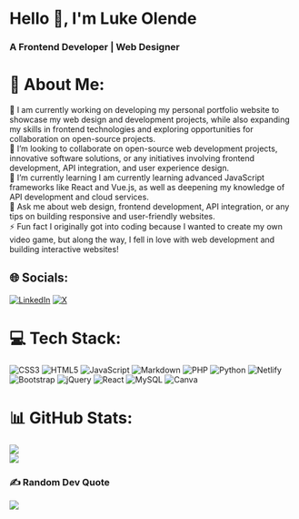 
<h1 align="left">Hello 👋, I'm Luke Olende</h1>
<h3 align="left">A Frontend Developer | Web Designer</h3>

# 💫 About Me:
🔭 I am currently working on developing my personal portfolio website to showcase my web design and development projects, while also expanding my skills in frontend technologies and exploring opportunities for collaboration on open-source projects.<br>👯 I’m looking to collaborate on open-source web development projects, innovative software solutions, or any initiatives involving frontend development, API integration, and user experience design.<br>🌱 I’m currently learning I am currently learning advanced JavaScript frameworks like React and Vue.js, as well as deepening my knowledge of API development and cloud services.<br>💬 Ask me about web design, frontend development, API integration, or any tips on building responsive and user-friendly websites.<br>⚡ Fun fact I originally got into coding because I wanted to create my own video game, but along the way, I fell in love with web development and building interactive websites!

## 🌐 Socials:
[![LinkedIn](https://img.shields.io/badge/LinkedIn-%230077B5.svg?logo=linkedin&logoColor=white)](https://linkedin.com/in/https://www.linkedin.com/in/luke-olende-2k/) [![X](https://img.shields.io/badge/X-black.svg?logo=X&logoColor=white)](https://x.com/https://x.com/Luke_Olende) 

# 💻 Tech Stack:
![CSS3](https://img.shields.io/badge/css3-%231572B6.svg?style=for-the-badge&logo=css3&logoColor=white) ![HTML5](https://img.shields.io/badge/html5-%23E34F26.svg?style=for-the-badge&logo=html5&logoColor=white) ![JavaScript](https://img.shields.io/badge/javascript-%23323330.svg?style=for-the-badge&logo=javascript&logoColor=%23F7DF1E) ![Markdown](https://img.shields.io/badge/markdown-%23000000.svg?style=for-the-badge&logo=markdown&logoColor=white) ![PHP](https://img.shields.io/badge/php-%23777BB4.svg?style=for-the-badge&logo=php&logoColor=white) ![Python](https://img.shields.io/badge/python-3670A0?style=for-the-badge&logo=python&logoColor=ffdd54) ![Netlify](https://img.shields.io/badge/netlify-%23000000.svg?style=for-the-badge&logo=netlify&logoColor=#00C7B7) ![Bootstrap](https://img.shields.io/badge/bootstrap-%238511FA.svg?style=for-the-badge&logo=bootstrap&logoColor=white) ![jQuery](https://img.shields.io/badge/jquery-%230769AD.svg?style=for-the-badge&logo=jquery&logoColor=white) ![React](https://img.shields.io/badge/react-%2320232a.svg?style=for-the-badge&logo=react&logoColor=%2361DAFB) ![MySQL](https://img.shields.io/badge/mysql-4479A1.svg?style=for-the-badge&logo=mysql&logoColor=white) ![Canva](https://img.shields.io/badge/Canva-%2300C4CC.svg?style=for-the-badge&logo=Canva&logoColor=white)

# 📊 GitHub Stats:
![](https://github-readme-streak-stats.herokuapp.com/?user=luk30lende&theme=dark&hide_border=true)<br/>
![](https://github-readme-stats.vercel.app/api/top-langs/?username=luk30lende&theme=dark&hide_border=true&include_all_commits=false&count_private=false&layout=compact)

### ✍️ Random Dev Quote
![](https://quotes-github-readme.vercel.app/api?type=horizontal&theme=radical)

